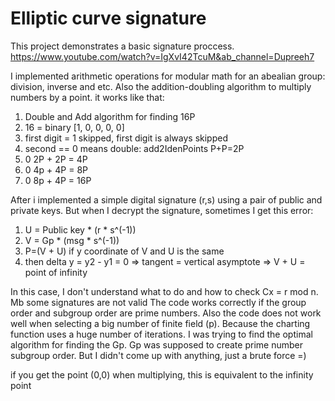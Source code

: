 # Elliptic curve signature  

This project demonstrates a basic signature proccess.
https://www.youtube.com/watch?v=IgXvI42TcuM&ab_channel=Dupreeh7

I implemented arithmetic operations for modular math for an abealian group: division, inverse and etc. 
Also the addition-doubling algorithm to multiply numbers by a point. 
it works like that:

1. Double and Add algorithm for finding 16P
2. 16 = binary [1, 0, 0, 0, 0]
3. first digit = 1 skipped, first digit is always skipped
4. second == 0 means double: add2IdenPoints P+P=2P 
5. 0 2P + 2P = 4P
6. 0 4p + 4P = 8P
7. 0 8p + 4P = 16P 

After i implemented a simple digital signature (r,s) using a pair of public and private keys. 
But when I decrypt the signature, sometimes I get this error:

1. U = Public key * (r * s^(-1))
2. V = Gp * (msg * s^(-1))
3. P=(V + U) if y coordinate of V and U is the same
4. then delta y = y2 - y1 = 0 => tangent = vertical asymptote => V + U = point of infinity

In this case, I don't understand what to do and how to check Cx = r mod n. Mb some signatures are not valid
The code works correctly if the group order and subgroup order are prime numbers. 
Also the code does not work well when selecting a big number of finite field (p). 
Because the charting function uses a huge number of iterations. 
I was trying to find the optimal algorithm for finding the Gp. Gp was supposed to create prime number subgroup order.
But I didn't come up with anything, just a brute force =)

if you get the point (0,0) when multiplying, this is equivalent to the infinity point

